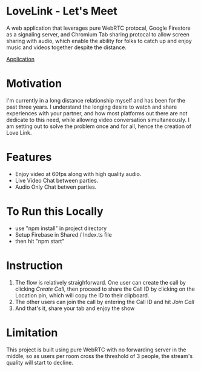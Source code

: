 # LoveLink - Let's Meet

A web application that leverages pure WebRTC protocal, Google Firestore as a signaling server, and Chromium Tab sharing protocal to allow screen sharing with audio, which enable the ability for folks to catch up and enjoy music and videos together despite the distance.

<a href="" target="_blank">Application</a>

# Motivation

I'm currently in a long distance relationship myself and has been for the past three years. I understand the longing desire to watch and share experiences with your partner, and how most platforms out there are not dedicate to this need, while allowing video conversation simultaneously. I am setting out to solve the problem once and for all, hence the creation of Love Link.

# Features

- Enjoy video at 60fps along with high quality audio.
- Live Video Chat between parties.
- Audio Only Chat betwen parties.

# To Run this Locally

- use "npm install" in project directory
- Setup Firebase in Shared / Index.ts file
- then hit "npm start"

# Instruction

1. The flow is relatively straighforward. One user can create the call by clicking _Create Call_, then proceed to share the Call ID by clicking on the Location pin, which will copy the ID to their clipboard.
2. The other users can join the call by entering the Call ID and hit _Join Call_
3. And that's it, share your tab and enjoy the show

# Limitation

This project is built using pure WebRTC with no forwarding server in the middle, so as users per room cross the threshold of 3 people, the stream's quality will start to decline.
